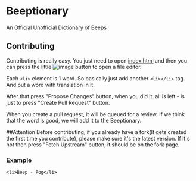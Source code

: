 # Beeptionary
An Official Unofficial Dictionary of Beeps

## Contributing
Contributing is really easy.
You just need to open [index.html](index.html) and then you can press the little ![image](https://user-images.githubusercontent.com/86181082/122671595-47602300-d1e9-11eb-8b60-398c79813869.png) button to open a file editor.

Each `<li>` element is 1 word. So basically just add another `<li></li>` tag. And put a word with translation in it.

After that press "Propose Changes" button, when you did it, all is left - is just to press "Create Pull Request" button.

When you create a pull request, it will be queued for a review. If we think that the word is good, we will add it to the Beeptionary.

##Attention
Before contributing, if you already have a fork(It gets created the first time you contribute), please make sure it's the latest version. If it's not then press "Fetch Upstream" button, it should be on the fork page.

### Example
`<li>Beep - Pog</li>`
